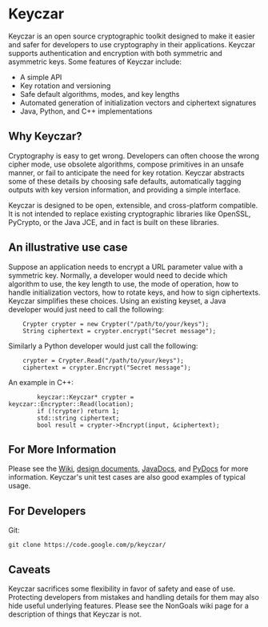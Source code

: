 # Keyczar #

Keyczar is an open source cryptographic toolkit designed to make it easier and safer for developers to use cryptography in their applications. Keyczar supports authentication and encryption with both symmetric and asymmetric keys. Some features of Keyczar include:

  * A simple API
  * Key rotation and versioning
  * Safe default algorithms, modes, and key lengths
  * Automated generation of initialization vectors and ciphertext signatures
  * Java, Python, and C++ implementations

## Why Keyczar? ##

Cryptography is easy to get wrong. Developers can often choose the wrong cipher mode, use obsolete algorithms, compose primitives in an unsafe manner, or fail to anticipate the need for key rotation. Keyczar abstracts some of these details by choosing safe defaults, automatically tagging outputs with key version information, and providing a simple interface.

Keyczar is designed to be open, extensible, and cross-platform compatible. It is not intended to replace existing cryptographic libraries like OpenSSL, PyCrypto, or the Java JCE, and in fact is built on these libraries.

## An illustrative use case ##

Suppose an application needs to encrypt a URL parameter value with a symmetric key. Normally, a developer would need to decide which algorithm to use, the key length to use, the mode of operation, how to handle initialization vectors, how to rotate keys, and how to sign ciphertexts. Keyczar simplifies these choices. Using an existing keyset, a Java developer would just need to call the following:
```
	Crypter crypter = new Crypter("/path/to/your/keys");
	String ciphertext = crypter.encrypt("Secret message");
```

Similarly a Python developer would just call the following:
```
	crypter = Crypter.Read("/path/to/your/keys");
	ciphertext = crypter.Encrypt("Secret message");
```

An example in C++:
```
        keyczar::Keyczar* crypter = keyczar::Encrypter::Read(location);
        if (!crypter) return 1;
        std::string ciphertext;
        bool result = crypter->Encrypt(input, &ciphertext);
```

## For More Information ##

Please see the [Wiki](https://code.google.com/p/keyczar/wiki/KeyczarPhilosophy), [design documents](http://keyczar.googlecode.com/files/keyczar05b.pdf), [JavaDocs](http://www.keyczar.org/javadocs/index.html), and [PyDocs](http://www.keyczar.org/pydocs/index.html) for more information. Keyczar's unit test cases are also good examples of typical usage.

## For Developers ##

Git:
```
git clone https://code.google.com/p/keyczar/
```

## Caveats ##

Keyczar sacrifices some flexibility in favor of safety and ease of use. Protecting developers from mistakes and handling details for them may also hide useful underlying features. Please see the NonGoals wiki page for a description of things that Keyczar is not.